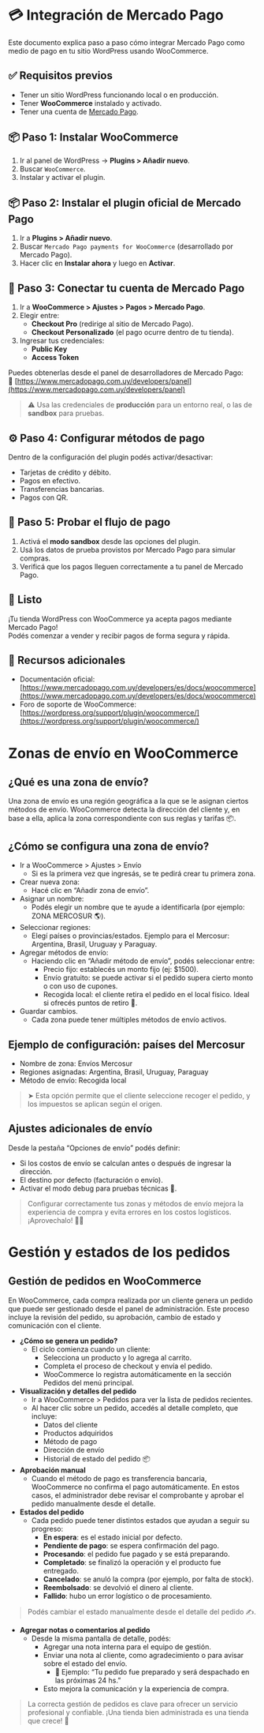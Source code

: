 # 💳 Integración de Mercado Pago
Este documento explica paso a paso cómo integrar Mercado Pago como medio de pago en tu sitio WordPress usando WooCommerce.

## ✅ Requisitos previos

- Tener un sitio WordPress funcionando local o en producción.
- Tener **WooCommerce** instalado y activado.
- Tener una cuenta de [Mercado Pago](https://www.mercadopago.com.uy/).

## 📦 Paso 1: Instalar WooCommerce

1. Ir al panel de WordPress → **Plugins > Añadir nuevo**.
2. Buscar `WooCommerce`.
3. Instalar y activar el plugin.


## 📦 Paso 2: Instalar el plugin oficial de Mercado Pago

1. Ir a **Plugins > Añadir nuevo**.
2. Buscar `Mercado Pago payments for WooCommerce` (desarrollado por Mercado Pago).
3. Hacer clic en **Instalar ahora** y luego en **Activar**.


## 🔐 Paso 3: Conectar tu cuenta de Mercado Pago

1. Ir a **WooCommerce > Ajustes > Pagos > Mercado Pago**.
2. Elegir entre:
   - **Checkout Pro** (redirige al sitio de Mercado Pago).
   - **Checkout Personalizado** (el pago ocurre dentro de tu tienda).
3. Ingresar tus credenciales:
   - **Public Key**
   - **Access Token**

Puedes obtenerlas desde el panel de desarrolladores de Mercado Pago:  
🔗 [https://www.mercadopago.com.uy/developers/panel](https://www.mercadopago.com.uy/developers/panel)

> ⚠️ Usa las credenciales de **producción** para un entorno real, o las de **sandbox** para pruebas.

## ⚙️ Paso 4: Configurar métodos de pago

Dentro de la configuración del plugin podés activar/desactivar:
- Tarjetas de crédito y débito.
- Pagos en efectivo.
- Transferencias bancarias.
- Pagos con QR.

## 🧪 Paso 5: Probar el flujo de pago

1. Activá el **modo sandbox** desde las opciones del plugin.
2. Usá los datos de prueba provistos por Mercado Pago para simular compras.
3. Verificá que los pagos lleguen correctamente a tu panel de Mercado Pago.

## 🎉 Listo

¡Tu tienda WordPress con WooCommerce ya acepta pagos mediante Mercado Pago!  
Podés comenzar a vender y recibir pagos de forma segura y rápida.


## 📌 Recursos adicionales

- Documentación oficial:  
  [https://www.mercadopago.com.uy/developers/es/docs/woocommerce](https://www.mercadopago.com.uy/developers/es/docs/woocommerce)
- Foro de soporte de WooCommerce:  
  [https://wordpress.org/support/plugin/woocommerce/](https://wordpress.org/support/plugin/woocommerce/)

# Zonas de envío en WooCommerce
## ¿Qué es una zona de envío?
Una zona de envío es una región geográfica a la que se le asignan ciertos métodos de envío. WooCommerce detecta la dirección del cliente y, en base a ella, aplica la zona correspondiente con sus reglas y tarifas 📦.

## ¿Cómo se configura una zona de envío?
- Ir a WooCommerce > Ajustes > Envío
    - Si es la primera vez que ingresás, se te pedirá crear tu primera zona.
- Crear nueva zona:
    - Hacé clic en “Añadir zona de envío”.
- Asignar un nombre:
    - Podés elegir un nombre que te ayude a identificarla (por ejemplo: ZONA MERCOSUR 🌎).
- Seleccionar regiones:
    - Elegí países o provincias/estados. Ejemplo para el Mercosur: Argentina, Brasil, Uruguay y Paraguay.
- Agregar métodos de envío:
    - Haciendo clic en “Añadir método de envío”, podés seleccionar entre:
        - Precio fijo: establecés un monto fijo (ej: $1500).
        - Envío gratuito: se puede activar si el pedido supera cierto monto o con uso de cupones.
        - Recogida local: el cliente retira el pedido en el local físico. Ideal si ofrecés puntos de retiro 🏪.
- Guardar cambios.
    - Cada zona puede tener múltiples métodos de envío activos.

## Ejemplo de configuración: países del Mercosur
- Nombre de zona: Envíos Mercosur
- Regiones asignadas: Argentina, Brasil, Uruguay, Paraguay
- Método de envío: Recogida local
> ➤ Esta opción permite que el cliente seleccione recoger el pedido, y los impuestos se aplican según el origen.

## Ajustes adicionales de envío
Desde la pestaña “Opciones de envío” podés definir:
- Si los costos de envío se calculan antes o después de ingresar la dirección.
- El destino por defecto (facturación o envío).
- Activar el modo debug para pruebas técnicas 🧪.

> Configurar correctamente tus zonas y métodos de envío mejora la experiencia de compra y evita errores en los costos logísticos. ¡Aprovechalo! 🚚✨

# Gestión y estados de los pedidos
## Gestión de pedidos en WooCommerce
En WooCommerce, cada compra realizada por un cliente genera un pedido que puede ser gestionado desde el panel de administración. Este proceso incluye la revisión del pedido, su aprobación, cambio de estado y comunicación con el cliente.

- **¿Cómo se genera un pedido?**
    - El ciclo comienza cuando un cliente:
        - Selecciona un producto y lo agrega al carrito.
        - Completa el proceso de checkout y envía el pedido.
        - WooCommerce lo registra automáticamente en la sección Pedidos del menú principal.
- **Visualización y detalles del pedido**
    - Ir a WooCommerce > Pedidos para ver la lista de pedidos recientes.
    - Al hacer clic sobre un pedido, accedés al detalle completo, que incluye:
        - Datos del cliente
        - Productos adquiridos
        - Método de pago
        - Dirección de envío
        - Historial de estado del pedido 📦
- **Aprobación manual**
    - Cuando el método de pago es transferencia bancaria, WooCommerce no confirma el pago automáticamente. En estos casos, el administrador debe revisar el comprobante y aprobar el pedido manualmente desde el detalle.     
- **Estados del pedido**
    - Cada pedido puede tener distintos estados que ayudan a seguir su progreso:
        - **En espera**: es el estado inicial por defecto.
        - **Pendiente de pago**: se espera confirmación del pago.
        - **Procesando**: el pedido fue pagado y se está preparando.
        - **Completado**: se finalizó la operación y el producto fue entregado.
        - **Cancelado**: se anuló la compra (por ejemplo, por falta de stock).
        - **Reembolsado**: se devolvió el dinero al cliente.
        - **Fallido**: hubo un error logístico o de procesamiento.
> Podés cambiar el estado manualmente desde el detalle del pedido ✍️.
- **Agregar notas o comentarios al pedido**
    - Desde la misma pantalla de detalle, podés:
        - Agregar una nota interna para el equipo de gestión.
        - Enviar una nota al cliente, como agradecimiento o para avisar sobre el estado del envío.
            - 📝 Ejemplo: “Tu pedido fue preparado y será despachado en las próximas 24 hs.”
        - Esto mejora la comunicación y la experiencia de compra.

> La correcta gestión de pedidos es clave para ofrecer un servicio profesional y confiable. ¡Una tienda bien administrada es una tienda que crece! 🚀